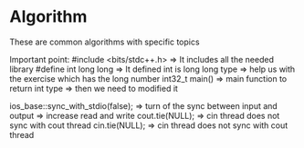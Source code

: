 # Algorithm
These are common algorithms with specific topics

Important point:
#include <bits/stdc++.h>            => It includes all the needed library
#define int long long               => It defined int is long long type => help us with the exercise which has the long number
int32_t main()                      => main function to return int type => then we need to modified it

ios_base::sync_with_stdio(false);   => turn of the sync between input and output => increase read and write
cout.tie(NULL);                     => cin thread does not sync with cout thread
cin.tie(NULL);                      => cin thread does not sync with cout thread



